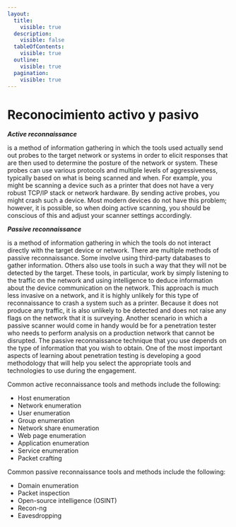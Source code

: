 ```yaml
---
layout:
  title:
    visible: true
  description:
    visible: false
  tableOfContents:
    visible: true
  outline:
    visible: true
  pagination:
    visible: true
---
```


# Reconocimiento activo y pasivo

_**Active reconnaissance**_

&#x20;is a method of information gathering in which the tools used actually send out probes to the target network or systems in order to elicit responses that are then used to determine the posture of the network or system. These probes can use various protocols and multiple levels of aggressiveness, typically based on what is being scanned and when. For example, you might be scanning a device such as a printer that does not have a very robust TCP/IP stack or network hardware. By sending active probes, you might crash such a device. Most modern devices do not have this problem; however, it is possible, so when doing active scanning, you should be conscious of this and adjust your scanner settings accordingly.

_**Passive reconnaissance**_&#x20;

is a method of information gathering in which the tools do not interact directly with the target device or network. There are multiple methods of passive reconnaissance. Some involve using third-party databases to gather information. Others also use tools in such a way that they will not be detected by the target. These tools, in particular, work by simply listening to the traffic on the network and using intelligence to deduce information about the device communication on the network. This approach is much less invasive on a network, and it is highly unlikely for this type of reconnaissance to crash a system such as a printer. Because it does not produce any traffic, it is also unlikely to be detected and does not raise any flags on the network that it is surveying. Another scenario in which a passive scanner would come in handy would be for a penetration tester who needs to perform analysis on a production network that cannot be disrupted. The passive reconnaissance technique that you use depends on the type of information that you wish to obtain. One of the most important aspects of learning about penetration testing is developing a good methodology that will help you select the appropriate tools and technologies to use during the engagement.

Common active reconnaissance tools and methods include the following:

* Host enumeration
* Network enumeration
* User enumeration
* Group enumeration
* Network share enumeration
* Web page enumeration
* Application enumeration
* Service enumeration
* Packet crafting

Common passive reconnaissance tools and methods include the following:

* Domain enumeration
* Packet inspection
* Open-source intelligence (OSINT)
* Recon-ng
* Eavesdropping
